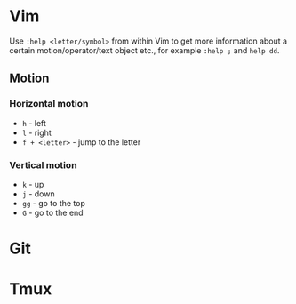 Vim
===

Use `:help <letter/symbol>` from within Vim to get more information about a
certain motion/operator/text object etc., for example `:help ;` and `help dd`.


Motion
------

### Horizontal motion ###

* `h` - left
* `l` - right
* `f + <letter>` - jump to the letter


### Vertical motion ###

* `k` - up
* `j` - down 
* `gg` - go to the top
* `G` - go to the end


Git
===


Tmux
====
